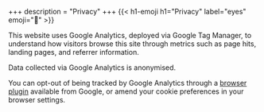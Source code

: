 +++
description = "Privacy"
+++
{{< h1-emoji h1="Privacy" label="eyes" emoji="👀" >}}

This website uses Google Analytics, deployed via Google Tag Manager, to understand how visitors browse this site through metrics such as page hits, landing pages, and referrer information.

Data collected via Google Analytics is anonymised.

You can opt-out of being tracked by Google Analytics through a <a href="https://tools.google.com/dlpage/gaoptout" target="_blank">browser plugin</a> available from Google, or amend your cookie preferences in your browser settings.